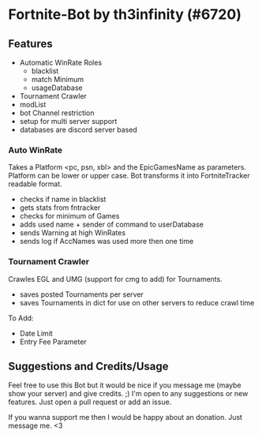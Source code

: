 # Fortnite-Bot by th3infinity (#6720)

## Features
* Automatic WinRate Roles
  * blacklist
  * match Minimum
  * usageDatabase
* Tournament Crawler
* modList
* bot Channel restriction
* setup for multi server support
* databases are discord server based

### Auto WinRate
Takes a Platform <pc, psn, xbl> and the EpicGamesName as parameters. Platform can be lower or upper case. Bot transforms it into 
FortniteTracker readable format. 

* checks if name in blacklist
* gets stats from fntracker
* checks for minimum of Games
* adds used name + sender of command to userDatabase
* sends Warning at high WinRates
* sends log if AccNames was used more then one time

### Tournament Crawler
Crawles EGL and UMG (support for cmg to add) for Tournaments.

* saves posted Tournaments per server
* saves Tournaments in dict for use on other servers to reduce crawl time

To Add:
* Date Limit
* Entry Fee Parameter

## Suggestions and Credits/Usage
Feel free to use this Bot but it would be nice if you message me (maybe show your server) and give credits. ;)
I'm open to any suggestions or new features. Just open a pull request or add an issue.

If you wanna support me then I would be happy about an donation. Just message me. <3
